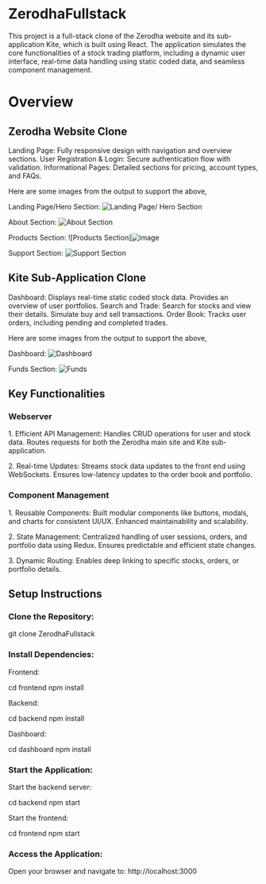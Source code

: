 # ZerodhaFullstack
This project is a full-stack clone of the Zerodha website and its sub-application Kite, which is built using React. The application simulates the core functionalities of a stock trading platform, including a dynamic user interface, real-time data handling using static coded data, and seamless component management.

# Overview

## Zerodha Website Clone

Landing Page: Fully responsive design with navigation and overview sections.
User Registration & Login: Secure authentication flow with validation.
Informational Pages: Detailed sections for pricing, account types, and FAQs.

Here are some images from the output to support the above,

Landing Page/Hero Section:
![Landing Page/ Hero Section](https://github.com/user-attachments/assets/458d4f3b-e4c3-47e3-a3ec-04f1aaf29590)

About Section:
![About Section](https://github.com/user-attachments/assets/72bfd04b-af01-4ad8-84ec-94f192d8ba95)

Products Section:
![Products Section]![image](https://github.com/user-attachments/assets/89ea0145-a3dc-4266-ba40-6904b24ee267)

Support Section:
![Support Section](https://github.com/user-attachments/assets/caac6536-10f7-47e4-8217-43f00d0ebcf8)


## Kite Sub-Application Clone

Dashboard: Displays real-time static coded stock data. Provides an overview of user portfolios.
Search and Trade: Search for stocks and view their details. Simulate buy and sell transactions.
Order Book: Tracks user orders, including pending and completed trades.

Here are some images from the output to support the above,

Dashboard:
![Dashboard](https://github.com/user-attachments/assets/5dcde31b-3d6f-4a40-a0f4-47ceef8d09eb)

Funds Section:
![Funds](https://github.com/user-attachments/assets/6d52c11d-8a16-41ec-ae06-b764916a0321)

## Key Functionalities

### Webserver

1.⁠ ⁠Efficient API Management:
Handles CRUD operations for user and stock data.
Routes requests for both the Zerodha main site and Kite sub-application.

2.⁠ ⁠Real-time Updates:
Streams stock data updates to the front end using WebSockets.
Ensures low-latency updates to the order book and portfolio.

### Component Management

1.⁠ ⁠Reusable Components:
Built modular components like buttons, modals, and charts for consistent UI/UX.
Enhanced maintainability and scalability.

2.⁠ ⁠State Management:
Centralized handling of user sessions, orders, and portfolio data using Redux.
Ensures predictable and efficient state changes.

3.⁠ ⁠Dynamic Routing:
Enables deep linking to specific stocks, orders, or portfolio details.

## Setup Instructions

### Clone the Repository:

git clone ZerodhaFullstack


### Install Dependencies:

Frontend:

cd frontend
npm install


Backend:

cd backend
npm install

Dashboard:

cd dashboard
npm install


### Start the Application:

Start the backend server:

cd backend
npm start


Start the frontend:

cd frontend
npm start


### Access the Application:

Open your browser and navigate to:
http://localhost:3000
